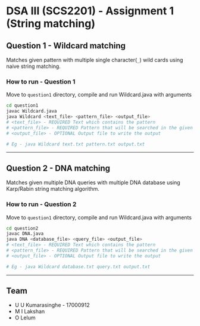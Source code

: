 # DSA III (SCS2201) - Assignment 1 (String matching)

## Question 1 - Wildcard matching

Matches given pattern with multiple single character(```_```) wild cards using naive string matching.

### How to run - **Question 1**

Move to ```question1``` directory, compile and run Wildcard.java with arguments

```bash
cd question1
javac Wildcard.java
java Wildcard <text_file> <pattern_file> <output_file>
# <text_file> - REQUIRED Text which contains the pattern
# <pattern_file> - REQUIRED Pattern that will be searched in the given text
# <output_file> - OPTIONAL Output file to write the output

# Eg - java Wildcard text.txt pattern.txt output.txt
```

---

## Question 2 - DNA matching

Matches given multiple DNA queries with multiple DNA database using Karp/Rabin string matching algorithm.

### How to run - **Question 2**

Move to ```question1``` directory, compile and run Wildcard.java with arguments

```bash
cd question2
javac DNA.java
java DNA <database_file> <query_file> <output_file>
# <text_file> - REQUIRED Text which contains the pattern
# <pattern_file> - REQUIRED Pattern that will be searched in the given text
# <output_file> - OPTIONAL Output file to write the output

# Eg - java Wildcard database.txt query.txt output.txt
```

---

## Team

* U U Kumarasinghe - 17000912
* M I Lakshan
* O Lelum

